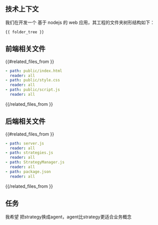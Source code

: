 ## 技术上下文

我们在开发一个 基于 nodejs 的 web 应用，其工程的文件夹树形结构如下：

```
{{ folder_tree }}
```

## 前端相关文件

{{#related_files_from }}
```yaml
- path: public/index.html
  reader: all
- path: public/style.css
  reader: all
- path: public/script.js
  reader: all  
```
{{/related_files_from }}

## 后端相关文件

{{#related_files_from }}
```yaml
- path: server.js
  reader: all    
- path: strategies.js
  reader: all
- path: StrategyManager.js
  reader: all
- path: package.json
  reader: all    
```
{{/related_files_from }}

## 任务

我希望 把strategy换成agent，agent比strategy更适合业务概念